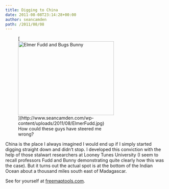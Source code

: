 ```yaml
---
title: Digging to China
date: 2011-08-08T23:14:28+00:00
author: seancamden
path: /2011/08/08
---
```

<figure id="attachment_422" style="width: 300px" class="wp-caption alignnone">[<img src="http://www.seancamden.com/wp-content/uploads/2011/08/ElmerFudd.jpg" alt="Elmer Fudd and Bugs Bunny" title="ElmerFudd" width="300" height="232" class="size-full wp-image-422" />](http://www.seancamden.com/wp-content/uploads/2011/08/ElmerFudd.jpg)<figcaption class="wp-caption-text">How could these guys have steered me wrong?</figcaption></figure> 

China is the place I always imagined I would end up if I simply started digging straight down and didn&#8217;t stop. I developed this conviction with the help of those stalwart researchers at Looney Tunes University (I seem to recall professors Fudd and Bunny demonstrating quite clearly how this was the case). But it turns out the actual spot is at the bottom of the Indian Ocean about a thousand miles south east of Madagascar.

See for yourself at [freemaptools.com](http://www.freemaptools.com/tunnel-to-other-side-of-the-earth.htm).
